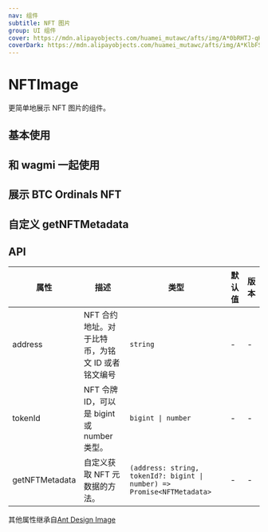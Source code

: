 ```yaml
---
nav: 组件
subtitle: NFT 图片
group: UI 组件
cover: https://mdn.alipayobjects.com/huamei_mutawc/afts/img/A*0bRHTJ-qHbIAAAAAAAAAAAAADlrGAQ/original
coverDark: https://mdn.alipayobjects.com/huamei_mutawc/afts/img/A*KlbFSKEqFy8AAAAAAAAAAAAADlrGAQ/original
---
```


# NFTImage

更简单地展示 NFT 图片的组件。

## 基本使用

<code src="./demos/basic.tsx"></code>

## 和 wagmi 一起使用

<code src="./demos/wagmi.tsx"></code>

## 展示 BTC Ordinals NFT

<code src="./demos/ordinals.tsx"></code>

## 自定义 getNFTMetadata

<code src="./demos/customGetNFTMetadata.tsx"></code>

## API

| 属性 | 描述 | 类型 | 默认值 | 版本 |
| --- | --- | --- | --- | --- |
| address | NFT 合约地址。对于比特币，为铭文 ID 或者铭文编号 | `string` | - | - |
| tokenId | NFT 令牌 ID，可以是 bigint 或 number 类型。 | `bigint \| number` | - | - |
| getNFTMetadata | 自定义获取 NFT 元数据的方法。 | `(address: string, tokenId?: bigint \| number) => Promise<NFTMetadata>` | - | - |

其他属性继承自[Ant Design Image](https://ant-design.antgroup.com/components/image-cn)
